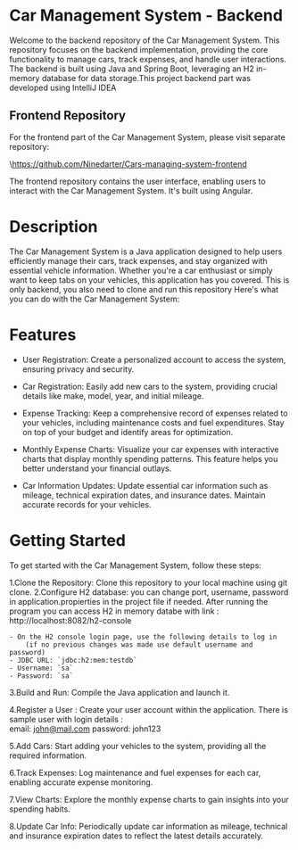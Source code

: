 # Car Management System - Backend

Welcome to the backend repository of the Car Management System. This repository focuses on the backend implementation, providing the core functionality to manage cars, track expenses, and handle user interactions. The backend is built using Java and Spring Boot, leveraging an H2 in-memory database for data storage.This project backend part was developed using IntelliJ IDEA

## Frontend Repository

For the frontend part of the Car Management System, please visit separate repository:

\https://github.com/Ninedarter/Cars-managing-system-frontend

The frontend repository contains the user interface, enabling users to interact with the Car Management System. It's built using Angular.

# Description
The Car Management System is a Java application designed to help users efficiently manage their cars, track expenses, and stay organized with essential vehicle information. Whether you're a car enthusiast or simply want to keep tabs on your vehicles, this application has you covered. This is only backend, you also need to clone and run this repository Here's what you can do with the Car Management System:

# Features
- User Registration: Create a personalized account to access the system, ensuring privacy and security.

- Car Registration: Easily add new cars to the system, providing crucial details like make, model, year, and initial mileage.

- Expense Tracking: Keep a comprehensive record of expenses related to your vehicles, including maintenance costs and fuel expenditures. Stay on top of your budget and identify areas for optimization.

- Monthly Expense Charts: Visualize your car expenses with interactive charts that display monthly spending patterns. This feature helps you better understand your financial outlays.

- Car Information Updates: Update essential car information such as mileage, technical expiration dates, and insurance dates. Maintain accurate records for your vehicles.


#  Getting Started
To get started with the Car Management System, follow these steps:

1.Clone the Repository: Clone this repository to your local machine using git clone.
2.Configure H2 database: you can change port, username, password in application.propierties in the project file if needed. 
After running the program you can access H2 in memory databe with link :
http://localhost:8082/h2-console

    - On the H2 console login page, use the following details to log in 
        (if no previous changes was made use default username and password)
    - JDBC URL: `jdbc:h2:mem:testdb`
    - Username: `sa`
    - Password: `sa`

3.Build and Run: Compile the Java application and launch it.

4.Register a User : Create your user account within the application.
There is sample user with login  details :  
 email: john@mail.com
 password: john123

5.Add Cars: Start adding your vehicles to the system, providing all the required information.

6.Track Expenses: Log maintenance and fuel expenses for each car, enabling accurate expense monitoring.

7.View Charts: Explore the monthly expense charts to gain insights into your spending habits.

8.Update Car Info: Periodically update car information as mileage, technical and insurance expiration dates to reflect the latest details accurately.
